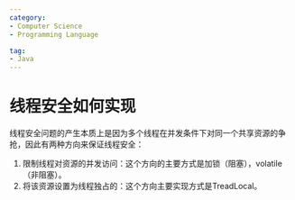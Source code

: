 ```yaml
---
category:
- Computer Science
- Programming Language

tag: 
- Java
---
```


# 线程安全如何实现

线程安全问题的产生本质上是因为多个线程在并发条件下对同一个共享资源的争抢，因此有两种方向来保证线程安全：

1. 限制线程对资源的并发访问：这个方向的主要方式是加锁（阻塞），volatile（非阻塞）。
2. 将该资源设置为线程独占的：这个方向主要实现方式是TreadLocal。

